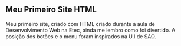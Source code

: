 ## Meu Primeiro Site HTML

Meu primeiro site, criado com HTML criado durante a aula de Desenvolvimento Web na Etec, ainda me lembro como foi divertido. A posição dos botões e o menu foram inspirados na U.I de SAO.